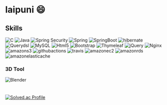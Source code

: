 # laipuni 😄

## Skills
![C](https://img.shields.io/badge/C-A8B9CC.svg?&style=for-the-badge&logo=C&logoColor=white)
![Java](https://img.shields.io/badge/Java-007396.svg?&style=for-the-badge&logo=Java&logoColor=white)
![Spring Security](https://img.shields.io/badge/Spring%20Security-6DB33F.svg?&style=for-the-badge&logo=Spring%20Security&logoColor=white)
![Spring](https://img.shields.io/badge/Spring-6DB33F.svg?&style=for-the-badge&logo=Spring&logoColor=white)
![SpringBoot](https://img.shields.io/badge/SpringBoot-6DB33F.svg?&style=for-the-badge&logo=SpringBoot&logoColor=white)
![hibernate](https://img.shields.io/badge/hibernate-59666C.svg?&style=for-the-badge&logo=hibernate&logoColor=white)
![Querydsl](https://img.shields.io/badge/Querydsl-4479A1.svg?&style=for-the-badge&logo=Querydsl&logoColor=white)
![MySQL](https://img.shields.io/badge/MySQL-4479A1.svg?&style=for-the-badge&logo=MySQL&logoColor=white)
![Html5](https://img.shields.io/badge/Html5-E34F26.svg?&style=for-the-badge&logo=Html5&logoColor=white)
![Bootstrap](https://img.shields.io/badge/Bootstrap-7952B3.svg?&style=for-the-badge&logo=Bootstrap&logoColor=white)
![Thymeleaf](https://img.shields.io/badge/Thymeleaf-005F0F.svg?&style=for-the-badge&logo=Thymeleaf&logoColor=white)
![jQuery](https://img.shields.io/badge/jQuery-0769AD.svg?&style=for-the-badge&logo=jQuery&logoColor=white)
![Nginx](https://img.shields.io/badge/Nginx-009639.svg?&style=for-the-badge&logo=Nginx&logoColor=white)
![amazons3](https://img.shields.io/badge/amazons3-569A31.svg?&style=for-the-badge&logo=amazons3&logoColor=white)
![githubactions](https://img.shields.io/badge/githubactions-2088FF.svg?&style=for-the-badge&logo=githubactions&logoColor=white)
![travis](https://img.shields.io/badge/travis-3EAAAF.svg?&style=for-the-badge&logo=travis&logoColor=white)
![amazonec2](https://img.shields.io/badge/amazonec2-FF9900.svg?&style=for-the-badge&logo=amazonec2&logoColor=white)
![amazonrds](https://img.shields.io/badge/amazonrds-3EAAAF.svg?&style=for-the-badge&logo=amazonrds&logoColor=white)
![amazonelasticache](https://img.shields.io/badge/amazonelasticache-C925D1.svg?&style=for-the-badge&logo=amazonelasticache&logoColor=white)


### 3D Tool
![Blender](https://img.shields.io/badge/Blender-E87D0D.svg?&style=for-the-badge&logo=Blender&logoColor=white)

#
[![Solved.ac Profile](http://mazassumnida.wtf/api/v2/generate_badge?boj=rhkgkrwkrk)](https://solved.ac/rhkgkrwkrk/)

<!--
**laipuni/laipuni** is a ✨ _special_ ✨ repository because its `README.md` (this file) appears on your GitHub profile.

Here are some ideas to get you started:

- 🔭 I’m currently working on ...
- 🌱 I’m currently learning ...
- 👯 I’m looking to collaborate on ...
- 🤔 I’m looking for help with ...
- 💬 Ask me about ...
- 📫 How to reach me: ...
- 😄 Pronouns: ...
- ⚡ Fun fact: ...
-->
